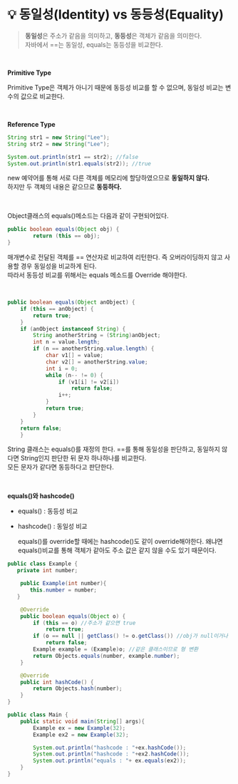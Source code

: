# 💡 **동일성(Identity) vs 동등성(Equality)**

> **동일성**은 주소가 같음을 의미하고, **동등성**은 객체가 같음을 의미한다. <br>
> 자바에서 ==는 동일성, equals는 동등성을 비교한다.

<br>

**Primitive Type**

Primitive Type은 객체가 아니기 때문에 동등성 비교를 할 수 없으며, 동일성 비교는 변수의 값으로 비교한다.

<br>

**Reference Type**

```java
String str1 = new String("Lee");
String str2 = new String("Lee");

System.out.println(str1 == str2); //false
System.out.println(str1.equals(str2)); //true
```

new 예약어를 통해 서로 다른 객체를 메모리에 할당하였으므로 **동일하지 않다.** <br>
하지만 두 객체의 내용은 같으므로 **동등하다.**

<br>

Object클래스의 equals()메소드는 다음과 같이 구현되어있다.

```java
public boolean equals(Object obj) {
        return (this == obj);
}
```

매개변수로 전달된 객체를 == 연산자로 비교하여 리턴한다. 즉 오버라이딩하지 않고 사용할 경우 동일성을 비교하게 된다. <br>
따라서 동등성 비교를 위해서는 equals 메소드를 Override 해야한다.

<br>

```java
public boolean equals(Object anObject) {
    if (this == anObject) {
        return true;
    }
    if (anObject instanceof String) {
        String anotherString = (String)anObject;
        int n = value.length;
        if (n == anotherString.value.length) {
            char v1[] = value;
            char v2[] = anotherString.value;
            int i = 0;
            while (n-- != 0) {
                if (v1[i] != v2[i])
                    return false;
                i++;
            }
            return true;
        }
    }
    return false;
    }
```

String 클래스는 equals()를 재정의 한다. ==를 통해 동일성을 판단하고, 동일하지 않다면 String인지 판단한 뒤 문자 하나하나를 비교한다. <br>
모든 문자가 같다면 동등하다고 판단한다.

<br>

**equals()와 hashcode()**

- equals() : 동등성 비교

- hashcode() : 동일성 비교

  equals()를 override할 때에는 hashcode()도 같이 override해야한다. 왜냐면 equals()비교를 통해 객체가 같아도 주소 값은 같지 않을 수도 있기 때문이다.


```java
public class Example {
   private int number;

    public Example(int number){
       this.number = number;
   }

    @Override
    public boolean equals(Object o) {
        if (this == o) //주소가 같으면 true
            return true;
        if (o == null || getClass() != o.getClass()) //obj가 null이거나 같은 자료형이 아니면 false
            return false;
        Example example = (Example)o; //같은 클래스이므로 형 변환
        return Objects.equals(number, example.number);
    }

    @Override
    public int hashCode() {
        return Objects.hash(number);
    }
}
```

```java
public class Main {
    public static void main(String[] args){
        Example ex = new Example(32);
        Example ex2 = new Example(32);

        System.out.println("hashcode : "+ex.hashCode());
        System.out.println("hashcode : "+ex2.hashCode());
        System.out.println("equals : "+ ex.equals(ex2));
    }
}
```

